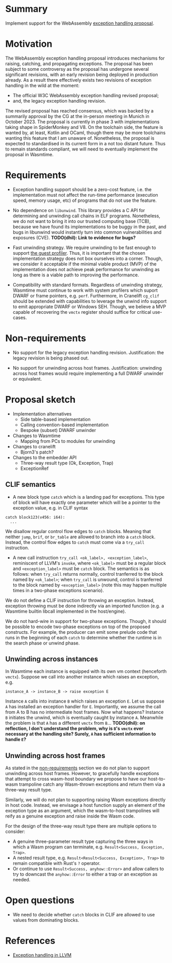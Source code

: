 # Summary

Implement support for the WebAssembly [exception handling
proposal](https://github.com/WebAssembly/exception-handling).

# Motivation
[motivation]: #motivation

The WebAssembly exception handling proposal introduces mechanisms for
raising, catching, and propagating exceptions. The proposal has been
subject to some controversy as the proposal has undergone several
significant revisions, with an early revision being deployed in
production already. As a result there effectively exists two revisions
of exception handling in the wild at the moment:

* The official W3C WebAssembly exception handling revised proposal;
* and, the legacy exception handling revision.

The revised proposal has reached consensus, which was backed by a
summarily approval by the CG at the in-person meeting in Munich in
October 2023. The proposal is currently in phase 3 with
implementations taking shape in SpiderMonkey and V8. On the toolchain
side, the feature is wanted by, at least, Kotlin and OCaml, though
there may be more toolchains wanting this feature that I am unaware
of. Nonetheless, the proposal is expected to standardised in its
current form in a not too distant future. Thus to remain standards
compliant, we will need to eventually implement the proposal in
Wasmtime.

# Requirements
[requirements]: #requirements

* Exception handling support should be a zero-cost feature, i.e. the
  implementation must not affect the run-time performance (execution
  speed, memory usage, etc) of programs that do not use the feature.

* No dependence on `libunwind`. This library provides a C API for
  determining and unwinding call chains in ELF programs. Nonetheless,
  we do not want to bring it into our trusted computing base (TCB),
  because we have found its implementations to be buggy in the past,
  and bugs in libunwind would instantly turn into common
  vulnerabilities and exposures (CVE). **TODO(dhil): Link to evidence for bugs?**

* Fast unwinding strategy. We require unwinding to be fast enough to
  support [the guest
  profiler](https://docs.wasmtime.dev/examples-profiling-guest.html). Thus,
  it is important that the chosen implementation strategy does not box
  ourselves into a corner. Though, we consider it acceptable if the
  minimal viable product (MVP) of the implementation does not achieve
  peak performance for unwinding as long as there is a viable path to
  improving the performance.

* Compatibility with standard formats. Regardless of unwinding
  strategy, Wasmtime must continue to work with system profilers which
  suport DWARF or frame pointers, e.g. `perf`. Furthermore, in
  Cranelift `cg_clif` should be extended with capabilities to leverage
  the unwind info support to emit appropriate DWARF or Windows
  SEH. Though, we believe a MVP capable of recovering the `vmctx`
  register should suffice for critical use-cases.

# Non-requirements
[non-requirements]: #non-requirements

* No support for the legacy exception handling
  revision. Justification: the legacy revision is being phased out.

* No support for unwinding across host frames. Justification:
  unwinding across host frames would require implementing a full DWARF
  unwinder or equivalent.

# Proposal sketch
[proposal]: #proposal

* Implementation alternatives
  + Side table-based implementation
  + Calling convention-based implementation
  + Bespoke (subset) DWARF unwinder
* Changes to Wasmtime
  + Mapping from PCs to modules for unwinding
* Changes to cranelift
  + Bjorn3's patch?
* Changes to the embedder API
  + Three-way result type (Ok, Exception, Trap)
  + ExceptionRef

## CLIF semantics
[clif-semantics]: #clif-semantics

* A new block type `catch` which is a landing pad for exceptions. This
  type of block will have exactly one parameter which will be a
  pointer to the exception value, e.g. in CLIF syntax
```clif
catch block123(v456: i64):
  ...
```
  We disallow regular control flow edges to `catch` blocks. Meaning
  that neither `jump`, `brif`, or `br_table` are allowed to branch
  into a `catch` block. Instead, the control flow edges to `catch`
  must come via a `try_call` instruction.

* A new call instruction `try_call <ok_label>, <exception_label>`,
  reminiscent of LLVM's `invoke`, where `<ok_label>` must be a regular
  block and `<exception_label>` must be `catch` block. The semantics
  is as follows: when `try_call` returns normally, control tranferred
  to the block named by `<ok_label>`; when `try_call` is unwound,
  control is tranferred to the block named by `<exception_label>`
  (note this may happen multiple times in a two-phase exceptions
  scenario).

We do not define a CLIF instruction for throwing an
exception. Instead, exception throwing must be done indirectly via an
imported function (e.g. a Wasmtime builtin libcall implemented in the
host/engine).

We do not hard-wire in support for two-phase exceptions. Though, it
should be possible to encode two-phase exceptions on top of the
proposed constructs. For example, the producer can emit some prelude
code that runs in the beginning of each `catch` to determine whether
the runtime is in the search phase or unwind phase.

## Unwinding across instances
[unwinding-instances]: #unwinding-across-instances

In Wasmtime each instance is equipped with its own vm context
(henceforth `vmctx`). Suppose we call into another instance which
raises an exception, e.g.

```
instance_A -> instance_B -> raise exception E
```

Instance `A` calls into instance `B` which raises an exception
`E`. Let us suppose `A` has installed an exception handler for
`E`. Importantly, we assume the call from A to B has no intermediate
host frames. Now what happens? Instance `B` initiates the unwind,
which is eventually caught by instance `A`. Meanwhile the problem is
that `A` has a different `vmctx` from `B`... **TODO(dhil): on
reflection, I don't understand the problem, why is `B`'s `vmctx` ever
necessary at the handling site? Surely, `A` has sufficient information
to handle `E`?**

## Unwinding across host frames
[unwinding-hosts]: #unwinding-across-host-frames

As stated in the [non-requirements](:non-requirements) section we do
not plan to support unwinding across host frames. However, to
gracefully handle exceptions that attempt to cross wasm-host boundary
we propose to have our host-to-wasm trampoline catch any Wasm-thrown
exceptions and return them via a three-way result type.

Similarly, we will do not plan to supporting raising Wasm exceptions
directly in host code. Instead, we envisage a host function supply an
element of the exception type as an argument, which the wasm-to-host
trampolines will reify as a genuine exception and raise inside the
Wasm code.

For the design of the three-way result type there are multiple options
to consider:

* A genuine three-parameter result type capturing the three ways in
  which a Wasm program can terminate, e.g. `Result<Success, Exception,
  Trap>`.
* A nested result type, e.g. `Result<Result<Success, Exception>,
  Trap>` to remain compatible with Rust's `?` operator.
* Or continue to use `Result<Success, anyhow::Error>` and allow
  callers to try to downcast the `anyhow::Error` to either a trap or
  an exception as needed.

# Open questions
[open-questions]: #open-questions

* We need to decide whether `catch` blocks in CLIF are allowed to use
  values from dominating blocks.

# References
[references]: #references

* [Exception handling in LLVM](https://llvm.org/docs/ExceptionHandling.html)